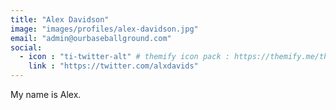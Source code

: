 ```yaml
---
title: "Alex Davidson"
image: "images/profiles/alex-davidson.jpg"
email: "admin@ourbaseballground.com"
social:
  - icon : "ti-twitter-alt" # themify icon pack : https://themify.me/themify-icons
    link : "https://twitter.com/alxdavids"
---
```


My name is Alex.
